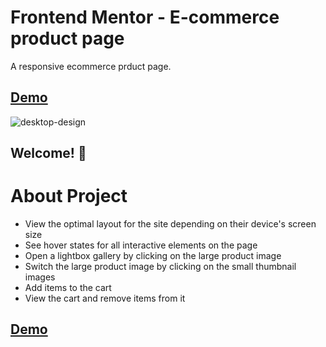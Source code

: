 # Frontend Mentor - E-commerce product page

A responsive ecommerce prduct page.

## [Demo](hhttps://bilal-mushtaq.github.io/ecommerce-product-page/)

![desktop-design](https://user-images.githubusercontent.com/107266315/186905752-0fd109ed-f6a5-4588-9307-06c16e200287.jpg)


## Welcome! 👋
# About Project

- View the optimal layout for the site depending on their device's screen size
- See hover states for all interactive elements on the page
- Open a lightbox gallery by clicking on the large product image
- Switch the large product image by clicking on the small thumbnail images
- Add items to the cart
- View the cart and remove items from it

## [Demo](https://bilal-mushtaq.github.io/ecommerce-product-page/)
